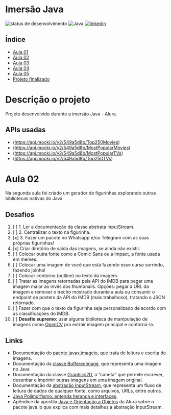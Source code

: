 # Imersão Java
![status de desenvolvimento](http://img.shields.io/static/v1?label=STATUS&message=EM%20DESENVOLVIMENTO&color=GREEN&style=for-the-badge)
![Java](https://img.shields.io/badge/Java-ED8B00?style=for-the-badge&logo=java&logoColor=white)
[![linkedin](https://img.shields.io/badge/linkedin-0A66C2?style=for-the-badge&logo=linkedin&logoColor=white)](https://www.linkedin.com/)

## Índice

* [Aula 01](https://github.com/LevoratoJoao/Imersao-Java/tree/aula01)
* [Aula 02](https://github.com/LevoratoJoao/Imersao-Java/tree/aula02)
* [Aula 03](https://github.com/LevoratoJoao/Imersao-Java/tree/aula03)
* [Aula 04](https://github.com/LevoratoJoao/Imersao-Java/tree/aula04)
* [Aula 05](https://github.com/LevoratoJoao/Imersao-Java/tree/aula05)
* [Projeto finalizado](https://github.com/LevoratoJoao/Imersao-Java/tree/main)

# Descrição o projeto
Projeto desenvolvido durante a imersão Java - Alura.

## APIs usadas
* (https://api.mocki.io/v2/549a5d8b/Top250Movies)
* (https://api.mocki.io/v2/549a5d8b/MostPopularMovies)
* (https://api.mocki.io/v2/549a5d8b/MostPopularTVs)
* (https://api.mocki.io/v2/549a5d8b/Top250TVs)
<!-- # Aula 01
Durante a aula 01 foi contruido uma aplicação para consumir a API do IMDb e exibir os filmes mais populares, destacando seus pôsteres e visualizando sua classificação.
## Desafios
  1. [ ] 1. Consumir o endpoint de filmes mais populares da API do IMDB. Procure também, na documentação da API do IMDB, o endpoint que retorna as melhores séries e o que retorna as séries mais populares.
  2. [ ] 2. Usar sua criatividade para deixar a saída dos dados mais bonitinha: usar emojis com código UTF-8, mostrar a nota do filme como estrelinhas, decorar o terminal com cores, negrito e itálico usando códigos ANSI, e mais!
  3. [ ] 3. Colocar a chave da API do IMDB em algum lugar fora do código como um arquivo de configuração (p. ex, um arquivo .properties) ou uma variável de ambiente
  4. [ ] Mudar o JsonParser para usar uma biblioteca de parsing de JSON como Jackson ou GSON
  5. [ ] Desafio supremo: criar alguma maneira para você dar uma avaliação ao filme, puxando de algum arquivo de configuração OU pedindo a avaliação para o usuário digitar no terminal.
## Links
* Documentação da classe [HttpRequest do pacote java.net.http](https://docs.oracle.com/en/java/javase/17/docs/api/java.net.http/java/net/http/HttpRequest.html).
* [Biblioteca Jackson, que faz parse de JSON](https://github.com/FasterXML/jackson).
* Site para [Expressões Regulares](https://regex101.com).
* Artigo: [README](https://www.alura.com.br/artigos/escrever-bom-readme).
* Artigo: [O que é json](https://www.alura.com.br/artigos/o-que-e-json).
* Artigo: [Cores no terminal](https://www.alura.com.br/artigos/decorando-terminal-cores-emojis).
* Artigo: [VS Code para Java](https://www.alura.com.br/artigos/desenvolvendo-aplicacoes-java-vs-code). -->

# Aula 02
Na segunda aula foi criado um gerador de figurinhas explorando outras bibliotecas nativas do Java

## Desafios
  1. [ ] 1. Ler a documentação da classe abstrata InputStream.
  2. [ ] 2. Centralizar o texto na figurinha.
  3. [x] 3. Fazer um pacote no Whatsapp e/ou Telegram com as suas próprias figurinhas!
  4. [x] Criar diretório de saída das imagens, se ainda não existir.
  5. [ ] Colocar outra fonte como a Comic Sans ou a Impact, a fonte usada em memes.
  6. [ ] Colocar uma imagem de você que está fazendo esse curso sorrindo, fazendo joinha!
  7. [ ] Colocar contorno (outline) no texto da imagem.
  8. [ ] Tratar as imagens retornadas pela API do IMDB para pegar uma imagem maior ao invés dos thumbnails. Opções: pegar a URL da imagem e remover o trecho mostrado durante a aula ou consumir o endpoint de posters da API do IMDB (mais trabalhoso), tratando o JSON retornado.
  9. [ ] Fazer com que o texto da figurinha seja personalizado de acordo com as classificações do IMDB.
  10. [ ] **Desafio supremo:** usar alguma biblioteca de manipulação de imagens como [OpenCV](https://github.com/opencv-java) pra extrair imagem principal e contorná-la.

## Links

* Documentação do [pacote javax.imageio](https://docs.oracle.com/en/java/javase/17/docs/api/java.desktop/javax/imageio/package-summary.html), que trata de leitura e escrita de imagens.
* Documentação da [classe BufferedImage](https://docs.oracle.com/en/java/javase/17/docs/api/java.desktop/java/awt/image/BufferedImage.html), que representa uma imagem no Java
* Documentação da classe [Graphics2D](https://docs.oracle.com/en/java/javase/17/docs/api/java.desktop/java/awt/Graphics2D.html), a “caneta” que permite escrever, desenhar e imprimir outras imagens em uma imagem original.
* Documentação da [abstração InputStream](https://docs.oracle.com/en/java/javase/17/docs/api/java.base/java/io/InputStream.html), que representa um fluxo de leitura de dados de qualquer fonte, como arquivos, URLs, entre outros.
* [Java Polimorfismo: entenda herança e interfaces](https://www.alura.com.br/conteudo/java-heranca-interfaces-polimorfismo).
* Apêndice da apostila [Java e Orientação a Objetos](https://www.alura.com.br/apostila-java-orientacao-objetos/apendice-pacote-java-io) da Alura sobre o pacote java.io que explica com mais detalhes a abstração InputStream.
